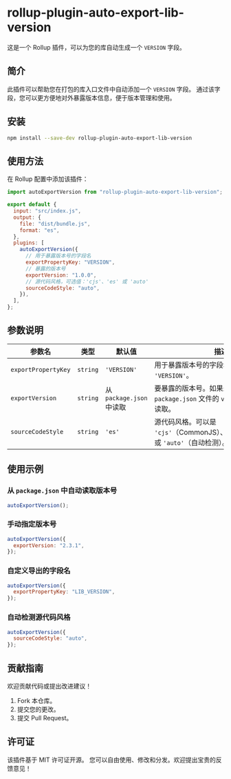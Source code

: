# rollup-plugin-auto-export-lib-version

这是一个 Rollup 插件，可以为您的库自动生成一个 `VERSION` 字段。

## **简介**

此插件可以帮助您在打包的库入口文件中自动添加一个 `VERSION` 字段。
通过该字段，您可以更方便地对外暴露版本信息，便于版本管理和使用。

## **安装**

```bash
npm install --save-dev rollup-plugin-auto-export-lib-version
```

## **使用方法**

在 Rollup 配置中添加该插件：

```javascript
import autoExportVersion from "rollup-plugin-auto-export-lib-version";

export default {
  input: "src/index.js",
  output: {
    file: "dist/bundle.js",
    format: "es",
  },
  plugins: [
    autoExportVersion({
      // 用于暴露版本号的字段名
      exportPropertyKey: "VERSION",
      // 暴露的版本号
      exportVersion: "1.0.0",
      // 源代码风格，可选值：'cjs'、'es' 或 'auto'
      sourceCodeStyle: "auto",
    }),
  ],
};
```

## **参数说明**

| 参数名              | 类型     | 默认值                   | 描述                                                                                |
| ------------------- | -------- | ------------------------ | ----------------------------------------------------------------------------------- |
| `exportPropertyKey` | `string` | `'VERSION'`              | 用于暴露版本号的字段名，例如 `'VERSION'`。                                          |
| `exportVersion`     | `string` | 从 `package.json` 中读取 | 要暴露的版本号。如果未提供，则会从 `package.json` 文件的 `version` 字段中自动读取。 |
| `sourceCodeStyle`   | `string` | `'es'`                   | 源代码风格。可以是 `'cjs'`（CommonJS）、`'es'`（ESModule）或 `'auto'`（自动检测）。 |

## **使用示例**

### 从 `package.json` 中自动读取版本号

```javascript
autoExportVersion();
```

### 手动指定版本号

```javascript
autoExportVersion({
  exportVersion: "2.3.1",
});
```

### 自定义导出的字段名

```javascript
autoExportVersion({
  exportPropertyKey: "LIB_VERSION",
});
```

### 自动检测源代码风格

```javascript
autoExportVersion({
  sourceCodeStyle: "auto",
});
```

## **贡献指南**

欢迎贡献代码或提出改进建议！

1. Fork 本仓库。
2. 提交您的更改。
3. 提交 Pull Request。

## **许可证**

该插件基于 MIT 许可证开源。
您可以自由使用、修改和分发。欢迎提出宝贵的反馈意见！

```

```

```

```
